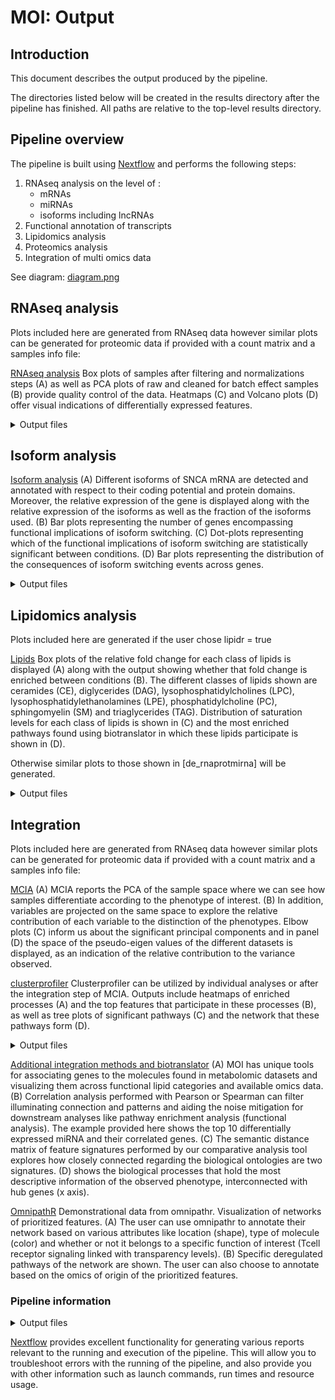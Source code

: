 # MOI: Output

## Introduction

This document describes the output produced by the pipeline. 

The directories listed below will be created in the results directory after the pipeline has finished. All paths are relative to the top-level results directory.

<!-- TODO nf-core: Write this documentation describing your workflow's output -->

## Pipeline overview

The pipeline is built using [Nextflow](https://www.nextflow.io/) and performs the following steps:

1. RNAseq analysis on the level of :
   - mRNAs 
   - miRNAs
   - isoforms including lncRNAs
2. Functional annotation of transcripts
3. Lipidomics analysis
4. Proteomics analysis
5. Integration of multi omics data

See diagram:
[diagram.png](/docs/images/figure1.png) 

## RNAseq analysis

Plots included here are generated from RNAseq data however similar plots can be generated for proteomic data if provided with a count matrix and a samples info file:

[RNAseq analysis](/docs/images/figure3.png) 
Box plots of samples after filtering and normalizations steps (A) as well as PCA plots of raw and cleaned for batch effect samples (B) provide quality control of the data. Heatmaps (C) and Volcano plots (D) offer visual indications of differentially expressed features.

<details markdown="1">
<summary>Output files</summary>

- `genes/`
  - `filt` : Directory of filtered matrices.
  - `norm` : Directory of normalized matrices.
  - `edger` (or rankprod or deseq2) : Directory of differentially expressed features.
  - `clusterprofiler` : Directory of pathway enrichment analysis
  - `biotranslator` : Directory of pathway enrichment analysis performed with biotranslator

</details>

## Isoform analysis

[Isoform analysis](/images/figure2.png) 
(A) Different isoforms of SNCA mRNA are detected and annotated with respect to their coding potential and protein domains. Moreover, the relative expression of the gene is displayed along with the relative expression of the isoforms as well as the fraction of the isoforms used. (B) Bar plots representing the number of genes encompassing functional implications of isoform switching. (C) Dot-plots representing which of the functional implications of isoform switching are statistically significant between conditions. (D) Bar plots representing the distribution of the consequences of isoform switching events across genes.

<details markdown="1">
<summary>Output files</summary>

- `isoforms/`
  - `isopart1`: Directory of first part of analysis from isoformSwitchAnalyzer. 
  - `isopart2`: Directory of second part of analysis from isoformSwitchAnalyzer. 
  - `isovisual` : Directory of visualization part of analysis from isoformSwitchAnalyzer. 
</details>

## Lipidomics analysis

Plots included here are generated if the user chose lipidr = true

[Lipids](/images/figure4.png) 
Box plots of the relative fold change for each class of lipids is displayed (A) along with the output showing whether that fold change is enriched between conditions (B). The different classes of lipids shown are ceramides (CE), diglycerides (DAG), lysophosphatidylcholines (LPC), lysophosphatidylethanolamines (LPE), phosphatidylcholine (PC), sphingomyelin (SM) and triaglycerides (TAG). Distribution of saturation levels for each class of lipids is shown in (C) and the most enriched pathways found using biotranslator in which these lipids participate is shown in (D).

Otherwise similar plots to those shown in [de_rnaprotmirna] will be generated.

<details markdown="1">
<summary>Output files</summary>

- `lipids/`
  - `lipidr/`  : Directory with extensive lipidomics analysis

</details>

## Integration

Plots included here are generated from RNAseq data however similar plots can be generated for proteomic data if provided with a count matrix and a samples info file:

[MCIA](/docs/images/figure5.png) 
(A) MCIA reports the PCA of the sample space where we can see how samples differentiate according to the phenotype of interest. (B) In addition, variables are projected on the same space to explore the relative contribution of each variable to the distinction of the phenotypes. Elbow plots (C) inform us about the significant principal components and in panel (D) the space of the pseudo-eigen values of the different datasets is displayed, as an indication of the relative contribution to the variance observed. 

[clusterprofiler](/docs/images/figure6.png) 
Clusterprofiler can be utilized by individual analyses or after the integration step of MCIA. Outputs include heatmaps of enriched processes (A) and the top features that participate in these processes (B), as well as tree plots of significant pathways (C) and the network that these pathways form (D). 

<details markdown="1">
<summary>Output files</summary>

- `mcia/`
  - `mcia_results/`: Directory of mcia results, including MCIA report and analysis from clusterprofiler

</details>

[Additional integration methods and biotranslator](/docs/images/figure7.png) (A) MOI has unique tools for associating genes to the molecules found in metabolomic datasets and visualizing them across functional lipid categories and available omics data. (B) Correlation analysis performed with Pearson or Spearman can filter illuminating connection and patterns and aiding the noise mitigation for downstream analyses like pathway enrichment analysis (functional analysis). The example provided here shows the top 10 differentially expressed miRNA and their correlated genes. (C) The semantic distance matrix of feature signatures performed by our comparative analysis tool explores how closely connected regarding the biological ontologies are two signatures.  (D) shows the biological processes that hold the most descriptive information of the observed phenotype, interconnected with hub genes (x axis). 

[OmnipathR](/docs/images/FIG_7Along.png) 
Demonstrational data from omnipathr. Visualization of networks of prioritized features. (A) The user can use omnipathr to annotate their network based on various attributes like location (shape), type of molecule (color) and whether or not it belongs to a specific function of interest (Tcell receptor signaling linked with transparency levels). (B) Specific deregulated pathways of the network are shown. The user can also choose to annotate based on the omics of origin of the prioritized features.


### Pipeline information

<details markdown="1">
<summary>Output files</summary>

- `pipeline_info/`
  - Reports generated by Nextflow: `execution_report.html`, `execution_timeline.html`, `execution_trace.txt` and `pipeline_dag.dot`/`pipeline_dag.svg`.
  - Reports generated by the pipeline: `pipeline_report.html`, `pipeline_report.txt` and `software_versions.yml`. The `pipeline_report*` files will only be present if the `--email` / `--email_on_fail` parameter's are used when running the pipeline.
  - Reformatted samplesheet files used as input to the pipeline: `samplesheet.valid.csv`.

</details>

[Nextflow](https://www.nextflow.io/docs/latest/tracing.html) provides excellent functionality for generating various reports relevant to the running and execution of the pipeline. This will allow you to troubleshoot errors with the running of the pipeline, and also provide you with other information such as launch commands, run times and resource usage.

